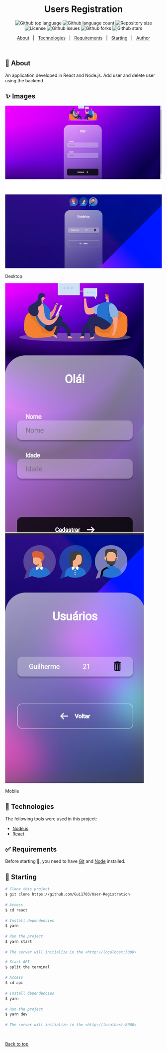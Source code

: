 <h1 align="center">Users Registration</h1>

<p align="center">
  <img alt="Github top language" src="https://img.shields.io/github/languages/top/Gui1703/User-Registration?color=56BEB8">

  <img alt="Github language count" src="https://img.shields.io/github/languages/count/Gui1703/User-Registration?color=56BEB8">

  <img alt="Repository size" src="https://img.shields.io/github/repo-size/Gui1703/User-Registration?color=56BEB8">

  <img alt="License" src="https://img.shields.io/github/license/Gui1703/User-Registration?color=56BEB8">

   <img alt="Github issues" src="https://img.shields.io/github/issues/Gui1703/User-Registration?color=56BEB8" /> 

  <img alt="Github forks" src="https://img.shields.io/github/forks/Gui1703/User-Registration?color=56BEB8" /> 

  <img alt="Github stars" src="https://img.shields.io/github/stars/Gui1703/User-Registration?color=56BEB8" /> 

</p>

<!-- Status -->

<!-- <h4 align="center"> 
	🚧  Projeto Em React 🚀 Under construction...  🚧
</h4> 

<hr> -->

<p align="center">
  <a href="#dart-about">About</a> &#xa0; | &#xa0; 
  <a href="#rocket-technologies">Technologies</a> &#xa0; | &#xa0;
  <a href="#white_check_mark-requirements">Requirements</a> &#xa0; | &#xa0;
  <a href="#checkered_flag-starting">Starting</a> &#xa0; | &#xa0;
  <a href="https://github.com/Gui1703" target="_blank">Author</a>
</p>

<br>

## :dart: About ##

An application developed in React and Node.js. Add user and delete user using the backend
## :sparkles: Images ##

<img src="./prints/print-3.jpg" alt="Print Desktop"><br>
<img src="./prints/print-4.jpg" alt="Print Desktop">

 Desktop
<br>

<img src="./prints/print-1.jpg" alt="Print Mobile" widht="300px"><br>
<img src="./prints/print-2.jpg" alt="Print Mobile" widht="300px">

Mobile
## :rocket: Technologies ##

The following tools were used in this project:

- [Node.js](https://nodejs.org/en/)
- [React](https://pt-br.reactjs.org/)

## :white_check_mark: Requirements ##

Before starting :checkered_flag:, you need to have [Git](https://git-scm.com) and [Node](https://nodejs.org/en/) installed.

## :checkered_flag: Starting ##

```bash
# Clone this project
$ git clone https://github.com/Gui1703/User-Registration

# Access
$ cd react

# Install dependencies
$ yarn

# Run the project
$ yarn start

# The server will initialize in the <http://localhost:3000>
```
```bash
# Start API
$ split the terminal

# Access
$ cd api

# Install dependencies
$ yarn

# Run the project
$ yarn dev

# The server will initialize in the <http://localhost:8000>
```



&#xa0;

<a href="#top">Back to top</a>
